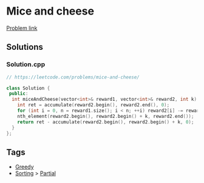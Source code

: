 # Mice and cheese

[Problem link](https://leetcode.com/problems/mice-and-cheese/)

## Solutions


### Solution.cpp
```cpp
// https://leetcode.com/problems/mice-and-cheese/

class Solution {
 public:
  int miceAndCheese(vector<int>& reward1, vector<int>& reward2, int k) {
    int ret = accumulate(reward2.begin(), reward2.end(), 0);
    for (int i = 0, n = reward1.size(); i < n; ++i) reward2[i] -= reward1[i];
    nth_element(reward2.begin(), reward2.begin() + k, reward2.end());
    return ret - accumulate(reward2.begin(), reward2.begin() + k, 0);
  }
};
```
## Tags

* [Greedy](/Collections/greedy.md#greedy)
* [Sorting](/Collections/sorting.md#sorting) > [Partial](/Collections/sorting.md#partial)
